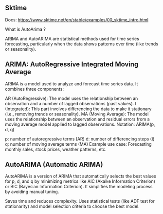 ## Sktime
Docs: https://www.sktime.net/en/stable/examples/00_sktime_intro.html


What is AutoArima ? 

ARIMA and AutoARIMA are statistical methods used for time series forecasting, particularly when the data shows patterns over time (like trends or seasonality).

## ARIMA: AutoRegressive Integrated Moving Average
ARIMA is a model used to analyze and forecast time series data. It combines three components:

AR (AutoRegressive): The model uses the relationship between an observation and a number of lagged observations (past values).
I (Integrated): This part involves differencing the data to make it stationary (i.e., removing trends or seasonality).
MA (Moving Average): The model uses the relationship between an observation and residual errors from a moving average model applied to lagged observations.
Notation: ARIMA(p, d, q)

p: number of autoregressive terms (AR)
d: number of differencing steps (I)
q: number of moving average terms (MA)
Example use case: Forecasting monthly sales, stock prices, weather patterns, etc. 

## AutoARIMA (Automatic ARIMA)
AutoARIMA is a version of ARIMA that automatically selects the best values for p, d, and q by minimizing metrics like AIC (Akaike Information Criterion) or BIC (Bayesian Information Criterion). It simplifies the modeling process by avoiding manual tuning.

Saves time and reduces complexity.
Uses statistical tests (like ADF test for stationarity) and model selection criteria to choose the best model.


